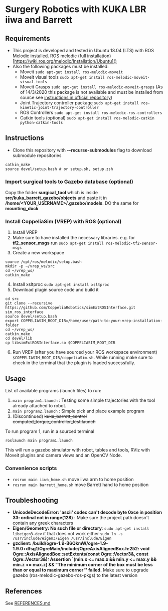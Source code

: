 Surgery Robotics with KUKA LBR iiwa and Barrett
================================================

## Requirements

- This project is developed and tested in Ubuntu 18.04 (LTS) with ROS Melodic installed. ROS melodic (full installation) [https://wiki.ros.org/melodic/Installation/Ubuntu]()
- Also the following packages must be installed:
  - Moveit `sudo apt-get install ros-melodic-moveit`
  - Moveit visual tools `sudo apt-get install ros-melodic-moveit-visual-tools`
  - Moveit Grasps `sudo apt-get install ros-melodic-moveit-grasps` (As of 14/3/2020 this package is not available and must be installed from source see [instructions in official repository](https://github.com/ros-planning/moveit_grasps#install-from-source))
  - Joint Trajectory controller package `sudo apt-get install ros-kinetic-joint-trajectory-controller`
  - ROS Controllers `sudo apt-get install ros-melodic-ros-controllers`
  - Catkin tools (optional) `sudo apt-get install ros-melodic-catkin python-catkin-tools`

## Instructions

- Clone this repository with **--recurse-submodules** flag to download submodule repositories
```
catkin_make
source devel/setup.bash # or setup.sh, setup.zsh
```

### Import surgical tools to Gazebo database (optional)

Copy the folder **surgical_tool** which is inside **src/kuka_barrett_gazebo/objects** and paste it in **/home/<YOUR_USERNAME>/.gazebo/models**. DO the same for **mounting_dock**

### Install CoppeliaSim (VREP) with ROS (optional)

1. Install VREP
2. Make sure to have installed the necessary libraries. e.g. for **tf2_sensor_msgs** run `sudo apt-get install ros-melodic-tf2-sensor-msgs`
3. Create a new workspace 
```
source /opt/ros/melodic/setup.bash
mkdir -p ~/vrep_ws/src
cd ~/vrep_ws/
catkin_make
```
4. Install xsltproc `sudo apt-get install xsltproc`
5. Download plugin source code and build it
```
cd src
git clone --recursive https://github.com/CoppeliaRobotics/simExtROSInterface.git sim_ros_interface
source devel/setup.bash
export COPPELIASIM_ROOT_DIR=/home/user/path-to-your-vrep-installation-folder
cd ~/vrep_ws/
catkin_make
cd devel/lib
cp libsimExtROSInterface.so $COPPELIASIM_ROOT_DIR
```
6. Run VREP (after you have sourced your ROS workspace environment) `$COPPELIASIM_ROOT_DIR/coppeliaSim.sh`. 
While running make sure to check in the terminal that the plugin is loaded successfully.


## Usage

List of available programs (launch files) to run:
1) `main program1.launch` : Testing some simple trajectories with the tool already attached to robot.
2) `main program2.launch` : Simple pick and place example program
3) (Discontinued) ~~kuka_barrett_control computed_torque_controller_test.launch~~

To run program 1, run in a sourced terminal 
```
roslaunch main program1.launch
```
This will run a gazebo simulator with robot, tables and tools, RViz with Moveit plugins and camera 
views and an OpenCV Node.


### Convenience scripts
- `rosrun main iiwa_home.sh` move iiwa arm to home position
- `rosrun main barrett_home.sh` move Barrett hand to home position


## Troubleshooting

- **UnicodeDecodeError: 'ascii' codec can't decode byte 0xce in position 33: ordinal not in range(128)** : Make sure the project path doesn't contain any greek characters
- **Eigen/Geometry: No such file or directory**: `sudo apt-get install libeigen3-dev` if that does not work either `sudo ln -s /usr/include/eigen3/Eigen /usr/include/Eigen`
- **gzclient: /build/ogre-1.9-B6QkmW/ogre-1.9-1.9.0+dfsg1/OgreMain/include/OgreAxisAlignedBox.h:252: void Ogre::AxisAlignedBox::setExtents(const Ogre::Vector3&, const Ogre::Vector3&): Assertion `(min.x <= max.x && min.y <= max.y && min.z <= max.z) && "The minimum corner of the box must be less than or equal to maximum corner"' failed.** Make sure to upgrade gazebo (ros-melodic-gazebo-ros-pkgs) to the latest version

## References

See [REFERENCES.md](./REFERENCES.md)